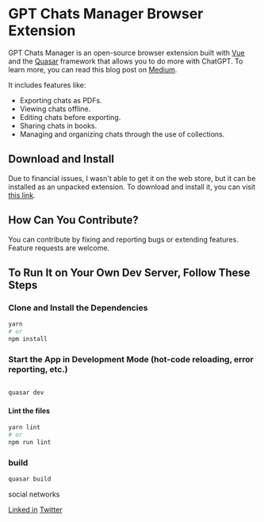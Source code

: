 # GPT Chats Manager Browser Extension

GPT Chats Manager is an open-source browser extension built with [Vue](https://vuejs.org/guide/introduction.html#what-is-vue) and the [Quasar](https://quasar.dev/docs) framework that allows you to do more with ChatGPT. To learn more, you can read this blog post on [Medium](#).

It includes features like:

- Exporting chats as PDFs.
- Viewing chats offline.
- Editing chats before exporting.
- Sharing chats in books.
- Managing and organizing chats through the use of collections.

## Download and Install

Due to financial issues, I wasn't able to get it on the web store, but it can be installed as an unpacked extension. To download and install it, you can visit [this link](#).

## How Can You Contribute?

You can contribute by fixing and reporting bugs or extending features. Feature requests are welcome.

## To Run It on Your Own Dev Server, Follow These Steps

### Clone and Install the Dependencies

```bash
yarn
# or
npm install
```

### Start the App in Development Mode (hot-code reloading, error reporting, etc.)

```bash

quasar dev

```

#### Lint the files

```bash
yarn lint
# or
npm run lint
```

### build

```bash
quasar build

```

social networks

[Linked in](www.linkedin.com/in/pemphero-mkuka-447022230)
[Twitter](https://twitter.com/PempheroMk13763)
